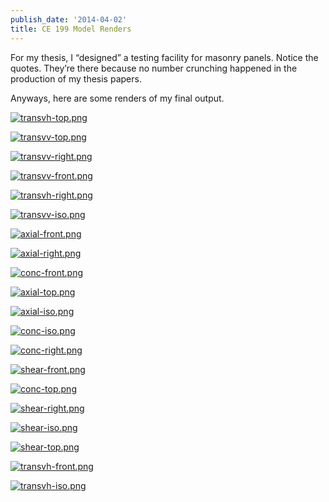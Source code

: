 ```yaml
---
publish_date: '2014-04-02'
title: CE 199 Model Renders
---
```


For my thesis, I “designed” a testing facility for masonry panels. Notice the
quotes. They’re there because no number crunching happened in the production
of my thesis papers.

Anyways, here are some renders of my final output.

[![transvh-top.png](https://svbtleusercontent.com/jqiatodbrp01mw_small.png)](https://svbtleusercontent.com/jqiatodbrp01mw.png)

[![transvv-top.png](https://svbtleusercontent.com/5ivzntbsrsvigw_small.png)](https://svbtleusercontent.com/5ivzntbsrsvigw.png)

[![transvv-right.png](https://svbtleusercontent.com/wvg4w9jixjqs7g_small.png)](https://svbtleusercontent.com/wvg4w9jixjqs7g.png)

[![transvv-front.png](https://svbtleusercontent.com/g9yxu3wangpa_small.png)](https://svbtleusercontent.com/g9yxu3wangpa.png)

[![transvh-right.png](https://svbtleusercontent.com/siwkknxuny3z6a_small.png)](https://svbtleusercontent.com/siwkknxuny3z6a.png)

[![transvv-iso.png](https://svbtleusercontent.com/jfio7ihqh5oqw_small.png)](https://svbtleusercontent.com/jfio7ihqh5oqw.png)

[![axial-front.png](https://svbtleusercontent.com/4c3knkm76o4ryg_small.png)](https://svbtleusercontent.com/4c3knkm76o4ryg.png)

[![axial-right.png](https://svbtleusercontent.com/yhwxyuoyz7czwg_small.png)](https://svbtleusercontent.com/yhwxyuoyz7czwg.png)

[![conc-front.png](https://svbtleusercontent.com/pqbho7rojuoxka_small.png)](https://svbtleusercontent.com/pqbho7rojuoxka.png)

[![axial-top.png](https://svbtleusercontent.com/gcif5jxvzbbbma_small.png)](https://svbtleusercontent.com/gcif5jxvzbbbma.png)

[![axial-iso.png](https://svbtleusercontent.com/23yoouvngdxuza_small.png)](https://svbtleusercontent.com/23yoouvngdxuza.png)

[![conc-iso.png](https://svbtleusercontent.com/qcydjv68ssxoqw_small.png)](https://svbtleusercontent.com/qcydjv68ssxoqw.png)

[![conc-right.png](https://svbtleusercontent.com/dvviexo4u5o1qg_small.png)](https://svbtleusercontent.com/dvviexo4u5o1qg.png)

[![shear-front.png](https://svbtleusercontent.com/qwqvoesxhswlw_small.png)](https://svbtleusercontent.com/qwqvoesxhswlw.png)

[![conc-top.png](https://svbtleusercontent.com/o325llvzpmsdxq_small.png)](https://svbtleusercontent.com/o325llvzpmsdxq.png)

[![shear-right.png](https://svbtleusercontent.com/zmucmurzyft4g_small.png)](https://svbtleusercontent.com/zmucmurzyft4g.png)

[![shear-iso.png](https://svbtleusercontent.com/hxsoyvhwai8gjw_small.png)](https://svbtleusercontent.com/hxsoyvhwai8gjw.png)

[![shear-top.png](https://svbtleusercontent.com/w7gugj2iknswua_small.png)](https://svbtleusercontent.com/w7gugj2iknswua.png)

[![transvh-front.png](https://svbtleusercontent.com/3qyw81yxsiq2w_small.png)](https://svbtleusercontent.com/3qyw81yxsiq2w.png)

[![transvh-iso.png](https://svbtleusercontent.com/iqlgxohfyesbzq_small.png)](https://svbtleusercontent.com/iqlgxohfyesbzq.png)


